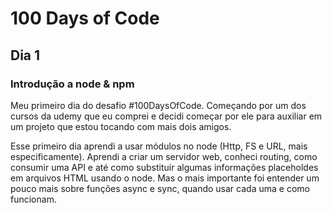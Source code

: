 # 100 Days of Code

## Dia 1

### Introdução a node & npm

Meu primeiro dia do desafio #100DaysOfCode. Começando por um dos cursos da udemy que eu comprei e decidi começar por ele para auxiliar em um projeto que estou tocando com mais dois amigos.

Esse primeiro dia aprendi a usar módulos no node (Http, FS e URL, mais especificamente). Aprendi a criar um servidor web, conheci routing, como consumir uma API e até como substituir algumas informações placeholdes em arquivos HTML usando o node. Mas o mais importante foi entender um pouco mais sobre funções async e sync, quando usar cada uma e como funcionam.
